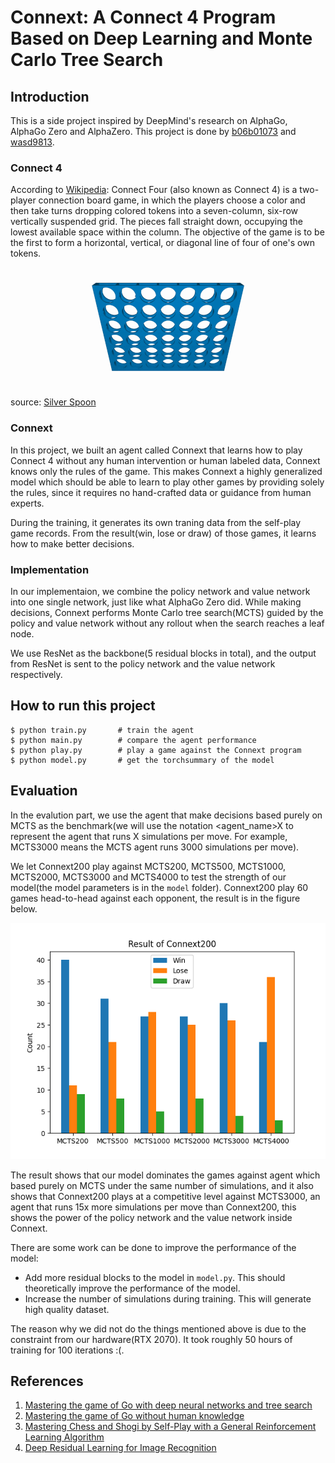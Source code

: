# Connext: A Connect 4 Program Based on Deep Learning and Monte Carlo Tree Search

## Introduction

This is a side project inspired by DeepMind's research on AlphaGo, AlphaGo Zero and AlphaZero. This project is done by [b06b01073](https://github.com/b06b01073) and [wasd9813](https://github.com/wasd9813).

### Connect 4
According to [Wikipedia](https://en.wikipedia.org/wiki/Connect_Four): 
Connect Four (also known as Connect 4) is a two-player connection board game, in which the players choose a color and then take turns dropping colored tokens into a seven-column, six-row vertically suspended grid. The pieces fall straight down, occupying the lowest available space within the column. The objective of the game is to be the first to form a horizontal, vertical, or diagonal line of four of one's own tokens. 

<p align="center">
  <img src="https://github.com/b06b01073/Connext/blob/main/asset/Connect_Four.gif" />
</p>

source: [Silver Spoon](https://commons.wikimedia.org/wiki/File:Connect_Four.gif)

### Connext
In this project, we built an agent called Connext that learns how to play Connect 4 without any human intervention or human labeled data, Connext knows only the rules of the game. This makes Connext a highly generalized model which should be able to learn to play other games by providing solely the rules, since it requires no hand-crafted data or guidance from human experts. 

During the training, it generates its own traning data from the self-play game records. From the result(win, lose or draw) of those games, it learns how to make better decisions.

### Implementation
In our implementaion, we combine the policy network and value network into one single network, just like what AlphaGo Zero did. While making decisions, Connext performs Monte Carlo tree search(MCTS) guided by the policy and value network without any rollout when the search reaches a leaf node.

We use ResNet as the backbone(5 residual blocks in total), and the output from ResNet is sent to the policy network and the value network respectively.

## How to run this project

```
$ python train.py       # train the agent
$ python main.py        # compare the agent performance
$ python play.py        # play a game against the Connext program
$ python model.py       # get the torchsummary of the model
```

## Evaluation
In the evalution part, we use the agent that make decisions based purely on MCTS as the benchmark(we will use the notation <agent_name>X to represent the agent that runs X simulations per move. For example, MCTS3000 means the MCTS agent runs 3000 simulations per move). 

We let Connext200 play against MCTS200, MCTS500, MCTS1000, MCTS2000, MCTS3000 and MCTS4000 to test the strength of our model(the model parameters is in the `model` folder). Connext200 play 60 games head-to-head against each opponent, the result is in the figure below.

<p align="center">
  <img src="https://github.com/b06b01073/Connext/blob/main/asset/plot.png" />
</p>

The result shows that our model dominates the games against agent which based purely on MCTS under the same number of simulations, and it also shows that Connext200 plays at a competitive level against MCTS3000, an agent that runs 15x more simulations per move than Connext200, this shows the power of the policy network and the value network inside Connext.

There are some work can be done to improve the performance of the model:

* Add more residual blocks to the model in `model.py`. This should theoretically improve the performance of the model.
* Increase the number of simulations during training. This will generate high quality dataset.

The reason why we did not do the things mentioned above is due to the constraint from our hardware(RTX 2070). It took roughly 50 hours of training for 100 iterations :(.

## References
1. [Mastering the game of Go with deep neural networks and tree search](https://www.nature.com/articles/nature16961)
2. [Mastering the game of Go without human knowledge](https://www.nature.com/articles/nature24270)
3. [Mastering Chess and Shogi by Self-Play with a General Reinforcement Learning Algorithm
](https://arxiv.org/abs/1712.01815)
4. [Deep Residual Learning for Image Recognition](https://arxiv.org/abs/1512.03385)
